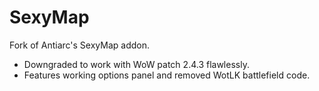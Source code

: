 SexyMap
=======

Fork of Antiarc's SexyMap addon.

- Downgraded to work with WoW patch 2.4.3 flawlessly.
- Features working options panel and removed WotLK battlefield code.
